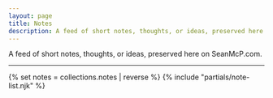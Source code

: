 ```yaml
---
layout: page
title: Notes
description: A feed of short notes, thoughts, or ideas, preserved here on SeanMcP.com
---
```


A feed of short notes, thoughts, or ideas, preserved here on SeanMcP.com.

---

{% set notes = collections.notes | reverse %}
{% include "partials/note-list.njk" %}